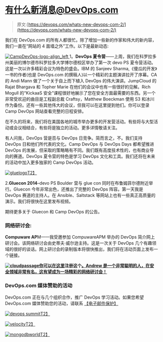 # 有什么新消息@DevOps.com

> 原文:[https://devops.com/whats-new-devops-com-2/](https://devops.com/whats-new-devops-com-2/)

我们在 DevOps.com 的所有人都很忙。除了增加一些新的作家和伟大的新内容，我们一直在“网站的 4 面墙之外”工作。以下是最新动态:

[![CampDevOps-logo-align_left](../Images/bbac673fb4d7809573d6173d0c5c023d.png) ](https://devops.com/wp-content/uploads/2014/05/CampDevOps-logo-align_left.jpg) 1。**DevOps 夏令营**——上周，我们在科罗拉多州美丽的博尔德市科罗拉多大学博尔德校区举办了第一次 devo PS 夏令营活动。这是一次以许多精彩会议为特色的盛会。IBM 的 Sanjeev Sharma,《傻瓜的开发》一书的作者(也是 DevOps.com 的撰稿人)以一个精彩的主题演讲拉开了序幕。CA 的 Andi Mann 做了一个关于自上而下植入 DevOps 的伟大演讲。JumpCloud 的 Rajat Bhargava 和 Topher Marie 在他们的会议中也有一些很好的见解。Rich Mogull 的“KickaaS 安全”课程很好地展示了您在安全方面最需要的东西。另一个非常受欢迎的曲目是工程副总裁 Craftsy，Matthew Boeckman 使用 S3 和冰川作为备份。还有一些其他伟大的会议，但我可以在这里提到他们。你可以登录 Camp DevOps 网站查看完整的日程安排。

在不久的将来，我们将在美国各地的城市举办更多的开发营活动。有些将与大型活动或会议相结合，有些将是独立的活动。更多详情敬请关注。

有人问我，DevOps 营是否与 DevOps 日竞争。简而言之，不。我们支持 DevOps 日和他们所代表的文化。Camp DevOps 与 DevOps Days 都希望推进 DevOps 的发展，但采取的策略略有不同。我们既有高度技术性的，也有商业导向的赛道。DevOps 夏令营的特色是学习 DevOps 文化和工具。我们还将在未来的活动中加入更多独家的 Camp DevOps 活动。

[![gluelogo](../Images/1e0c77ca145366f757090f0dd935d170.png)T2】](https://devops.com/wp-content/uploads/2014/05/gluelogo1.jpg)

2.**Gluecon 2014**–devo PS Boulder 营与 glue con 同时在布鲁姆菲尔德附近举行。Gluecon 今年非常出色，还推出了完整的 DevOps 阵容。第一天我是 DevOps 赛道的主持人。在 Ansible、Saltstack 等网站上也有一些真正高质量的演示。我们将很快在这里发布视频。

期待更多关于 Gluecon 和 Camp DevOps 的公告。

### 网络研讨会:

**Compuware AP**M——我受邀参加 CompuwareAPM 举办的 DevOps 简介网上研讨会。该网络研讨会由史蒂夫·威尔逊主持。这是一次关于 DevOps 几个有趣领域的很好的谈话。网上研讨会的录制版本将很快推出，我们将在活动页面上发布一个链接。

**[![cloudpassage](../Images/58d611ff0a2308d1364a7c13891ebedc.png)你可以在这里](http://pages.cloudpassage.com/SecDevOps-The-New-Black-Webinar.html)注册这个[。Andrew 是一个非常聪明的人，在安全领域非常有名，这有望成为一场精彩的网络研讨会！](http://pages.cloudpassage.com/SecDevOps-The-New-Black-Webinar.html)**

### DevOps.com 媒体赞助的活动

DevOps.com 正在与几个组织合作，推广 DevOps 学习活动。如果您希望 DevOps.com 媒体赞助您的活动，请联系 [【电子邮件保护】](/cdn-cgi/l/email-protection#d8aba8b7b6abb7aa98bcbdaeb7a8abf6bbb7b5)

[![devops summit](../Images/6e19d920fba677d0bbaacf7d07be8163.png)T2】](http://devopssummit.sys-con.com/)

[![velocity](../Images/44c0d3eeee97c28df285773e92c84906.png)T2】](http://velocityconf.com/velocity2014)

[![mongodbworld](../Images/00bc6223ce493b2516dca9bf64f36205.png)T2】](http://world.mongodb.com)